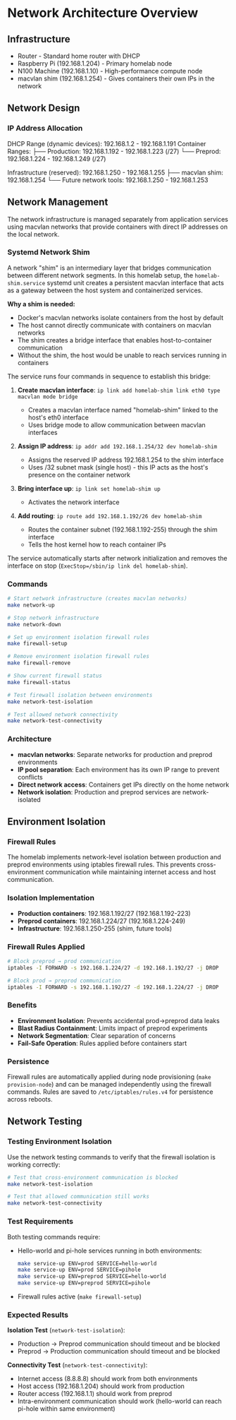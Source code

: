# Network Architecture Overview
## Infrastructure

* Router - Standard home router with DHCP
* Raspberry Pi (192.168.1.204) - Primary homelab node
* N100 Machine (192.168.1.10) - High-performance compute node
* macvlan shim (192.168.1.254) - Gives containers their own IPs in the network

## Network Design
### IP Address Allocation
DHCP Range (dynamic devices):     192.168.1.2 - 192.168.1.191
Container Ranges:
├── Production:                   192.168.1.192 - 192.168.1.223 (/27)
└── Preprod:                     192.168.1.224 - 192.168.1.249 (/27)

Infrastructure (reserved):        192.168.1.250 - 192.168.1.255
├── macvlan shim:                192.168.1.254
└── Future network tools:        192.168.1.250 - 192.168.1.253

## Network Management

The network infrastructure is managed separately from application services using macvlan networks that provide containers with direct IP addresses on the local network.

### Systemd Network Shim

A network "shim" is an intermediary layer that bridges communication between different network segments. In this homelab setup, the `homelab-shim.service` systemd unit creates a persistent macvlan interface that acts as a gateway between the host system and containerized services.

**Why a shim is needed:**
- Docker's macvlan networks isolate containers from the host by default
- The host cannot directly communicate with containers on macvlan networks
- The shim creates a bridge interface that enables host-to-container communication
- Without the shim, the host would be unable to reach services running in containers

The service runs four commands in sequence to establish this bridge:

1. **Create macvlan interface**: `ip link add homelab-shim link eth0 type macvlan mode bridge`
   - Creates a macvlan interface named "homelab-shim" linked to the host's eth0 interface
   - Uses bridge mode to allow communication between macvlan interfaces

2. **Assign IP address**: `ip addr add 192.168.1.254/32 dev homelab-shim`
   - Assigns the reserved IP address 192.168.1.254 to the shim interface
   - Uses /32 subnet mask (single host) - this IP acts as the host's presence on the container network

3. **Bring interface up**: `ip link set homelab-shim up`
   - Activates the network interface

4. **Add routing**: `ip route add 192.168.1.192/26 dev homelab-shim`
   - Routes the container subnet (192.168.1.192-255) through the shim interface
   - Tells the host kernel how to reach container IPs

The service automatically starts after network initialization and removes the interface on stop (`ExecStop=/sbin/ip link del homelab-shim`).

### Commands

```bash
# Start network infrastructure (creates macvlan networks)
make network-up

# Stop network infrastructure  
make network-down

# Set up environment isolation firewall rules
make firewall-setup

# Remove environment isolation firewall rules
make firewall-remove

# Show current firewall status
make firewall-status

# Test firewall isolation between environments
make network-test-isolation

# Test allowed network connectivity
make network-test-connectivity
```

### Architecture

- **macvlan networks**: Separate networks for production and preprod environments
- **IP pool separation**: Each environment has its own IP range to prevent conflicts
- **Direct network access**: Containers get IPs directly on the home network
- **Network isolation**: Production and preprod services are network-isolated

## Environment Isolation

### Firewall Rules

The homelab implements network-level isolation between production and preprod environments using iptables firewall rules. This prevents cross-environment communication while maintaining internet access and host communication.

### Isolation Implementation

- **Production containers**: 192.168.1.192/27 (192.168.1.192-223)
- **Preprod containers**: 192.168.1.224/27 (192.168.1.224-249)
- **Infrastructure**: 192.168.1.250-255 (shim, future tools)

### Firewall Rules Applied

```bash
# Block preprod → prod communication
iptables -I FORWARD -s 192.168.1.224/27 -d 192.168.1.192/27 -j DROP

# Block prod → preprod communication  
iptables -I FORWARD -s 192.168.1.192/27 -d 192.168.1.224/27 -j DROP
```

### Benefits

- **Environment Isolation**: Prevents accidental prod→preprod data leaks
- **Blast Radius Containment**: Limits impact of preprod experiments
- **Network Segmentation**: Clear separation of concerns
- **Fail-Safe Operation**: Rules applied before containers start

### Persistence

Firewall rules are automatically applied during node provisioning (`make provision-node`) and can be managed independently using the firewall commands. Rules are saved to `/etc/iptables/rules.v4` for persistence across reboots.

## Network Testing

### Testing Environment Isolation

Use the network testing commands to verify that the firewall isolation is working correctly:

```bash
# Test that cross-environment communication is blocked
make network-test-isolation

# Test that allowed communication still works
make network-test-connectivity
```

### Test Requirements

Both testing commands require:
- Hello-world and pi-hole services running in both environments:
  ```bash
  make service-up ENV=prod SERVICE=hello-world
  make service-up ENV=prod SERVICE=pihole
  make service-up ENV=preprod SERVICE=hello-world
  make service-up ENV=preprod SERVICE=pihole
  ```
- Firewall rules active (`make firewall-setup`)

### Expected Results

**Isolation Test** (`network-test-isolation`):
- Production → Preprod communication should timeout and be blocked
- Preprod → Production communication should timeout and be blocked

**Connectivity Test** (`network-test-connectivity`):
- Internet access (8.8.8.8) should work from both environments
- Host access (192.168.1.204) should work from production
- Router access (192.168.1.1) should work from preprod
- Intra-environment communication should work (hello-world can reach pi-hole within same environment)